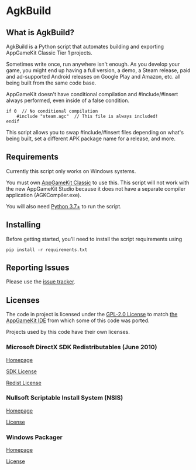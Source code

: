 # AgkBuild

## What is AgkBuild?

AgkBuild is a Python script that automates building and exporting
AppGameKit Classic Tier 1 projects.

Sometimes write once, run anywhere isn't enough. As you develop your
game, you might end up having a full version, a demo, a Steam release,
paid and ad-supported Android releases on Google Play and Amazon, etc.
all being built from the same code base.

AppGameKit doesn't have conditional compilation and #include/#insert
always performed, even inside of a false condition.

```
if 0  // No conditional compilation
    #include "steam.agc"  // This file is always included!
endif
```

This script allows you to swap #include/#insert files depending on
what's being built, set a different APK package name for a release, and
more.

## Requirements

Currently this script only works on Windows systems.

You must own [AppGameKit Classic](https://www.appgamekit.com/) to use
this. This script will not work with the new AppGameKit Studio because
it does not have a separate compiler application (AGKCompiler.exe).

You will also need [Python 3.7+](https://www.python.org/) to run the
script.

## Installing

Before getting started, you'll need to install the script requirements
using

```pip install -r requirements.txt```

## Reporting Issues

Please use the [issue tracker](https://github.com/adambiser/agkbuild/issues).

## Licenses

The code in project is licensed under the [GPL-2.0 License](COPYING) to
match [the AppGameKit IDE](https://github.com/TheGameCreators/AGKIDE)
from which some of this code was ported.

Projects used by this code have their own licenses.

### Microsoft DirectX SDK Redistributables (June 2010)

[Homepage](https://www.microsoft.com/en-us/download/details.aspx?id=6812)

[SDK License](/bin/DirectX/DirectX%20SDK%20EULA.txt)

[Redist License](/bin/DirectX/directx%20redist.txt)

### Nullsoft Scriptable Install System (NSIS)

[Homepage](https://nsis.sourceforge.io/Main_Page)

[License](/bin/NSIS/COPYING)

### Windows Packager

[Homepage](https://windowspackager.org/)

[License](/bin/wpkg/COPYING)
